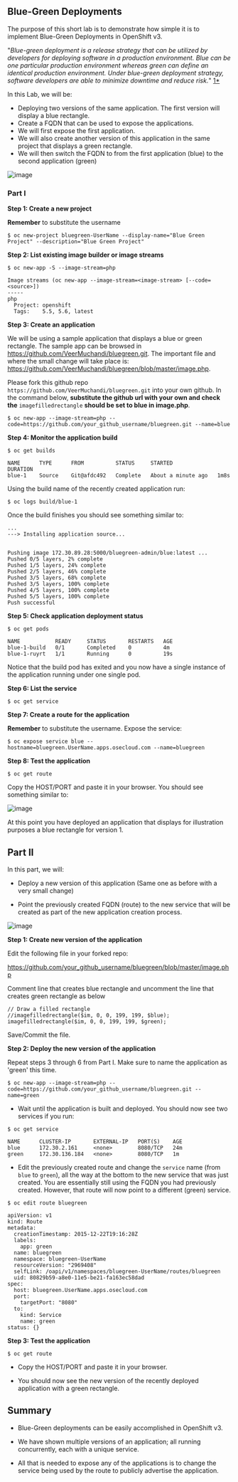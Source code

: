 ## Blue-Green Deployments

The purpose of this short lab is to demonstrate how simple it is to implement
Blue-Green Deployments in OpenShift v3.

"*Blue-green deployment is a release strategy that can be utilized by developers
for deploying software in a production environment. Blue can be one particular
production environment whereas green can define an identical production
environment. Under blue-green deployment strategy, software developers are able
to minimize downtime and reduce risk.*" [1*](https://en.wikipedia.org/wiki/User:Nuqing/Blue-green_deployment)

In this Lab, we will be:

- Deploying two versions of the same application. The first version will display a blue rectangle.
- Create a FQDN that can be used to expose the applications.
- We will first expose the first application.
- We will also create another version of this application in the same project that displays a green rectangle.
- We will then switch the FQDN to from the first application (blue) to the second application (green)

![image](images/blue_green_deployment.png)

### Part I

**Step 1: Create a new project**

**Remember** to substitute the username

```
$ oc new-project bluegreen-UserName --display-name="Blue Green Project" --description="Blue Green Project"
```

**Step 2: List existing image builder or image streams**

```
$ oc new-app -S --image-stream=php

Image streams (oc new-app --image-stream=<image-stream> [--code=<source>])
-----
php
  Project: openshift
  Tags:    5.5, 5.6, latest
```

**Step 3: Create an application**

We will be using a sample application that displays a blue or green rectangle.
The sample app can be browsed in https://github.com/VeerMuchandi/bluegreen.git.
The important file and where the small change will take place is:
https://github.com/VeerMuchandi/bluegreen/blob/master/image.php.

Please fork this github repo `https://github.com/VeerMuchandi/bluegreen.git` into your own github. In the command below, **substitute the github url with your own and check the** `imagefilledrectangle` **should be set to blue in image.php**.

```
$ oc new-app --image-stream=php --code=https://github.com/your_github_username/bluegreen.git --name=blue
```

**Step 4: Monitor the application build**

```
$ oc get builds

NAME      TYPE      FROM          STATUS     STARTED              DURATION
blue-1    Source    Git@afdc492   Complete   About a minute ago   1m8s
```

Using the build name of the recently created application run:

```
$ oc logs build/blue-1
```

Once the build finishes you should see something similar to:

```
...
---> Installing application source...


Pushing image 172.30.89.28:5000/bluegreen-admin/blue:latest ...
Pushed 0/5 layers, 2% complete
Pushed 1/5 layers, 24% complete
Pushed 2/5 layers, 46% complete
Pushed 3/5 layers, 68% complete
Pushed 3/5 layers, 100% complete
Pushed 4/5 layers, 100% complete
Pushed 5/5 layers, 100% complete
Push successful

```

**Step 5: Check application deployment status**

```
$ oc get pods

NAME           READY     STATUS       RESTARTS   AGE
blue-1-build   0/1       Completed    0          4m
blue-1-ruyrt   1/1       Running      0          19s
```

Notice that the build pod has exited and you now have a single instance of the
application running under one single pod.

**Step 6: List the service**

```
$ oc get service
```

**Step 7: Create a route for the application**

**Remember** to substitute the username. Expose the service:

```
$ oc expose service blue --hostname=bluegreen.UserName.apps.osecloud.com --name=bluegreen
```

**Step 8: Test the application**

```
$ oc get route
```

Copy the HOST/PORT and paste it in your browser. You should see something similar
to:

![image](images/blue_deployment.jpeg)

At this point you have deployed an application that displays for illustration
purposes a blue rectangle for version 1.

## Part II

In this part, we will:

- Deploy a new version of this application (Same one as before with a very small change)

- Point the previously created FQDN (route) to the new service that will be created
as part of the new application creation process.


![image](images/blue_green_active_green.png)

**Step 1: Create new version of the application**

Edit the following file in your forked repo:

https://github.com/your_github_username/bluegreen/blob/master/image.php

Comment line that creates blue rectangle and uncomment the line that creates green rectangle as below

````
// Draw a filled rectangle
//imagefilledrectangle($im, 0, 0, 199, 199, $blue);
imagefilledrectangle($im, 0, 0, 199, 199, $green);

````

Save/Commit the file.

**Step 2: Deploy the new version of the application**

Repeat steps 3 through 6 from Part I. Make sure to name the application as 'green'
this time.

````
$ oc new-app --image-stream=php --code=https://github.com/your_github_username/bluegreen.git --name=green
````

- Wait until the application is built and deployed. You should now see two services if you run:

```
$ oc get service

NAME      CLUSTER-IP       EXTERNAL-IP   PORT(S)    AGE
blue      172.30.2.161     <none>        8080/TCP   24m
green     172.30.136.184   <none>        8080/TCP   1m
```

- Edit the previously created route and change the `service` name (from `blue` to `green`), all the way at the bottom to the new service that was just created. You are essentially still using the FQDN you had previously created. However, that route will now point to a different (green) service.

```
$ oc edit route bluegreen

apiVersion: v1
kind: Route
metadata:
  creationTimestamp: 2015-12-22T19:16:28Z
  labels:
    app: green
  name: bluegreen
  namespace: bluegreen-UserName
  resourceVersion: "2969408"
  selfLink: /oapi/v1/namespaces/bluegreen-UserName/routes/bluegreen
  uid: 80829b59-a8e0-11e5-be21-fa163ec58dad
spec:
  host: bluegreen.UserName.apps.osecloud.com
  port:
    targetPort: "8080"
  to:
    kind: Service
    name: green
status: {}
```

**Step 3: Test the application**

```
$ oc get route
```

- Copy the HOST/PORT and paste it in your browser.

- You should now see the new version of the recently deployed application with a green rectangle.

## Summary

- Blue-Green deployments can be easily accomplished in OpenShift v3.

- We have shown multiple versions of an application; all running concurrently,
each with a unique service.

- All that is needed to expose any of the applications is to change the service
being used by the route to publicly advertise the application.
